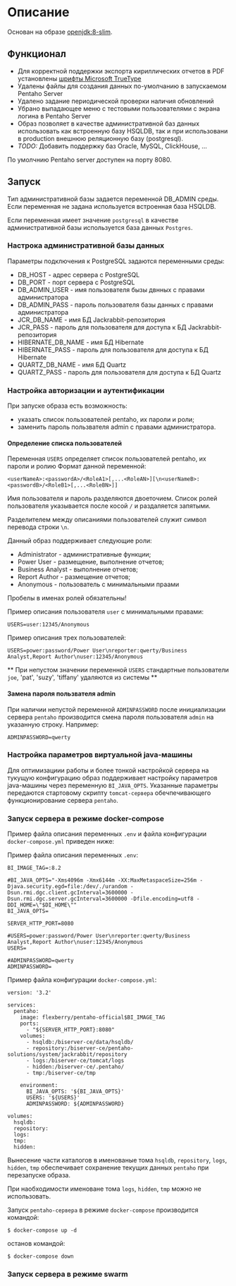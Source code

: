 # Описание
Основан на образе [openjdk:8-slim](https://hub.docker.com/_/openjdk).

## Функционал

- Для корректной поддержки экспорта кириллических отчетов в PDF установлены [шрифты Microsoft TrueType](https://packages.debian.org/ru/sid/ttf-mscorefonts-installer)
- Удалены файлы для создания данных по-умолчанию в запускаемом Pentaho Server
- Удалено задание периодической проверки наличия обновлений
- Убрано выпадающее меню с тестовыми пользователями с экрана логина в Pentaho Server
- Образ позволяет в качестве административной баз данных использовать как встроенную базу HSQLDB, так и при использовани в production внешнюю реляционную базу (postgresql).
- *TODO:* Добавить поддержку баз Oracle, MySQL, ClickHouse, ...

По умолчнию Pentaho server доступен на порту 8080.

## Запуск

Тип административной базы задается переменной DB_ADMIN среды.
Если переменная не задана используется встроенная база HSQLDB.

Если переменная имеет значение `postgresql` в качестве административной базы используется база данных `Postgres`.

### Настрока административной базы данных

Параметры подключения к PostgreSQL задаются переменными среды:
- DB_HOST - адрес сервера с PostgreSQL
- DB_PORT - порт сервера с PostgreSQL
- DB_ADMIN_USER - имя пользователя бызы двнных с правами администратора
- DB_ADMIN_PASS - пароль пользователя базы данных с правами администратора
- JCR_DB_NAME - имя БД Jackrabbit-репозитория
- JCR_PASS - пароль для пользователя для доступа к БД Jackrabbit-репозитория
- HIBERNATE_DB_NAME - имя БД Hibernate
- HIBERNATE_PASS - пароль для пользователя для доступа к БД Hibernate
- QUARTZ_DB_NAME - имя БД Quartz
- QUARTZ_PASS - пароль для пользователя для доступа к БД Quartz

### Настройка авторизации и аутентификации

При запуске образа есть возможность:
- указать список пользователей pentaho, их пароли и роли;
- заменить пароль пользвателя admin с правами администратора.

#### Определение списка пользователей

Переменная `USERS` определяет список пользователей pentaho, их пароли и ролию
Формат данной переменной:
```
<userNameA>:<passwordA>/<RoleA1>[,...<RoleAN>][\n<userNameB>:<passwordB>/<RoleB1>[,...<RoleBN>]]
```
Имя пользователя и пароль разделяются двоеточием. Список ролей пользователя указывается после косой `/` и раздаляется запятыми.

Разделителем между описаниями пользователей служит символ перевода строки `\n`.

Данный образ поддерживает следующие роли:
- Administrator - административные функции;
- Power User - размещение, выполнение отчетов;
- Business Analyst - выполнение отчетов;
- Report Author - размещение отчетов;
- Anonymous - пользователь с минимальными праами

Пробелы в именах ролей обязательны!

Пример описания пользователя `user` с минимальными правами:
```
USERS=user:12345/Anonymous
```
Пример описания трех пользователей:
```
USERS=power:password/Power User\nreporter:qwerty/Business Analyst,Report Author\nuser:12345/Anonymous
```

** При непустом значении переменной `USERS` стандартные пользователи `joe`, 'pat', 'suzy', 'tiffany' удаляются из системы ** 

#### Замена пароля пользвателя admin

При наличии непустой переменной `ADMINPASSWORD` после инициализации сервера `pentaho` производится смена пароля пользователя `admin` на указанную строку.
Например:
```
ADMINPASSWORD=qwerty
```

### Настройка параметров виртуальной java-машины

Для оптимизациии работы и более тонкой настройкой сервера на тукущую конфигурацию образ поддерживает 
настройку параметров java-машины через переменную `BI_JAVA_OPTS`. Указанные параметры передаются стартовому скрипту `tomcat-сервера` обечпечивающего функционирование сервера `pentaho`.

### Запуск сервера в режиме docker-compose

Пример файла описания переменных `.env` и файла конфигурации `docker-compose.yml` приведен ниже:

Пример файла описания переменных `.env`:
```
BI_IMAGE_TAG=:8.2

#BI_JAVA_OPTS="-Xms4096m -Xmx6144m -XX:MaxMetaspaceSize=256m -Djava.security.egd=file:/dev/./urandom -Dsun.rmi.dgc.client.gcInterval=3600000 -Dsun.rmi.dgc.server.gcInterval=3600000 -Dfile.encoding=utf8 -DDI_HOME=\"$DI_HOME\""
BI_JAVA_OPTS=

SERVER_HTTP_PORT=8080

#USERS=power:password/Power User\nreporter:qwerty/Business Analyst,Report Author\nuser:12345/Anonymous
USERS=

#ADMINPASSWORD=qwerty
ADMINPASSWORD=
```

Пример файла конфигурации `docker-compose.yml`:
```
version: '3.2'

services:
  pentaho:
    image: flexberry/pentaho-official$BI_IMAGE_TAG
    ports:
      - "${SERVER_HTTP_PORT}:8080"
    volumes:
      - hsqldb:/biserver-ce/data/hsqldb/
      - repository:/biserver-ce/pentaho-solutions/system/jackrabbit/repository
      - logs:/biserver-ce/tomcat/logs
      - hidden:/biserver-ce/.pentaho/
      - tmp:/biserver-ce/tmp

    environment:
      BI_JAVA_OPTS: '${BI_JAVA_OPTS}'
      USERS: '${USERS}'
      ADMINPASSWORD: ${ADMINPASSWORD}

volumes:
  hsqldb:
  repository:
  logs:
  tmp:
  hidden:
```
Вынесение части каталогов в именованые тома `hsqldb`, `repository`, `logs`, `hidden`, `tmp` обеспечивает сохранение текущих данных `pentaho` при перезапуске образа. 

При наобходимости именоване тома `logs`, `hidden`, `tmp` можно не использовать. 

Запуск `pentaho-сервера` в режиме `docker-compose` производится командой:
```
$ docker-compose up -d
```

останов командой:
```
$ docker-compose down
```

### Запуск сервера в режиме swarm



